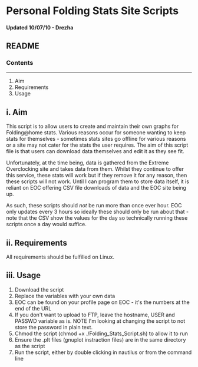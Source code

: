 # Personal Folding Stats Site Scripts

#### Updated 10/07/10 - Drezha

## README
### Contents
----
1. Aim
2. Requirements
3. Usage

## i. Aim
This script is to allow users to create and maintain their own graphs for Folding@home stats. Various reasons occur for someone wanting to keep stats for themselves - sometimes stats sites go offline for various reasons or a site may not cater for the stats the user requires. The aim of this script file is that users can download data themselves and edit it as they see fit.

Unfortunately, at the time being, data is gathered from the Extreme Overclocking site and takes data from them. Whilst they continue to offer this service, these stats will work but if they remove it for any reason, then these scripts will not work. Until I can program them to store data itself, it is reliant on EOC offering CSV file downloads of data and the EOC site being up.

As such, these scripts should *not* be run more than once ever hour. EOC only updates every 3 hours so ideally these should only be run about that - note that the CSV show the values for the day so technically running these scripts once a day would suffice.

## ii. Requirements
All requirements should be fulfilled on Linux.

## iii. Usage
1.	Download the script
2.	Replace the variables with your own data
3.	EOC can be found on your profile page on EOC - it's the numbers at the end of the URL
4.	If you don't want to upload to FTP, leave the hostname, USER and PASSWD variable as is.
NOTE	I'm looking at changing the script to not store the password in plain text.
5.	Chmod the script (chmod +x ./Folding_Stats_Script.sh) to allow it to run
6.	Ensure the .plt files (gnuplot instraction files) are in the same directory as the script
7.	Run the script, either by double clicking in nautilus or from the command line
